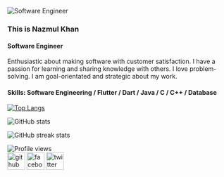 ![Software Engineer](https://pbs.twimg.com/profile_banners/1553405014601007106/1659195778/1500x500)

### This is Nazmul Khan
#### Software Engineer

Enthusiastic about making software with customer satisfaction. I have a passion for learning and sharing knowledge with others. I love problem-solving. I am goal-orientated and strategic about my work.

#### Skills: Software Engineering / Flutter / Dart / Java / C / C++ / Database







[![Top Langs](https://github-readme-stats.vercel.app/api/top-langs/?username=project-nazmul)](https://github.com/anuraghazra/github-readme-stats)

![GitHub stats](https://github-readme-stats.vercel.app/api?username=project-nazmul&show_icons=true&count_private=true)  





![GitHub streak stats](https://github-readme-streak-stats.herokuapp.com/?user=project-nazmul)  

![Profile views](https://gpvc.arturio.dev/project-nazmul)  
[<img src='https://cdn.jsdelivr.net/npm/simple-icons@3.0.1/icons/github.svg' alt='github' height='40'>](https://github.com/project-nazmul)  [<img src='https://cdn.jsdelivr.net/npm/simple-icons@3.0.1/icons/facebook.svg' alt='facebook' height='40'>](https://www.facebook.com/muhammad.khan.nazmul)  [<img src='https://cdn.jsdelivr.net/npm/simple-icons@3.0.1/icons/twitter.svg' alt='twitter' height='40'>](https://twitter.com/project_nazmul)  
